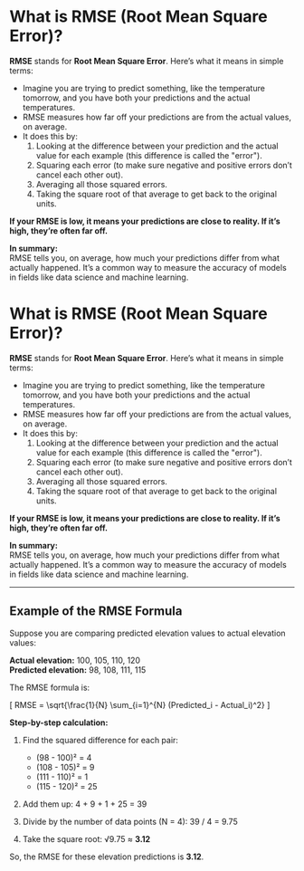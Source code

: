 # What is RMSE (Root Mean Square Error)?

**RMSE** stands for **Root Mean Square Error**. Here’s what it means in simple terms:

- Imagine you are trying to predict something, like the temperature tomorrow, and you have both your predictions and the actual temperatures.
- RMSE measures how far off your predictions are from the actual values, on average.
- It does this by:
  1. Looking at the difference between your prediction and the actual value for each example (this difference is called the "error").
  2. Squaring each error (to make sure negative and positive errors don’t cancel each other out).
  3. Averaging all those squared errors.
  4. Taking the square root of that average to get back to the original units.

**If your RMSE is low, it means your predictions are close to reality. If it’s high, they’re often far off.**

**In summary:**  
RMSE tells you, on average, how much your predictions differ from what actually happened. It’s a common way to measure the accuracy of models in fields like data science and machine learning.

# What is RMSE (Root Mean Square Error)?

**RMSE** stands for **Root Mean Square Error**. Here’s what it means in simple terms:

- Imagine you are trying to predict something, like the temperature tomorrow, and you have both your predictions and the actual temperatures.
- RMSE measures how far off your predictions are from the actual values, on average.
- It does this by:
  1. Looking at the difference between your prediction and the actual value for each example (this difference is called the "error").
  2. Squaring each error (to make sure negative and positive errors don’t cancel each other out).
  3. Averaging all those squared errors.
  4. Taking the square root of that average to get back to the original units.

**If your RMSE is low, it means your predictions are close to reality. If it’s high, they’re often far off.**

**In summary:**  
RMSE tells you, on average, how much your predictions differ from what actually happened. It’s a common way to measure the accuracy of models in fields like data science and machine learning.

---

## Example of the RMSE Formula

Suppose you are comparing predicted elevation values to actual elevation values:

**Actual elevation:** 100, 105, 110, 120  
**Predicted elevation:** 98, 108, 111, 115

The RMSE formula is:

\[
RMSE = \sqrt{\frac{1}{N} \sum_{i=1}^{N} (Predicted_i - Actual_i)^2}
\]

**Step-by-step calculation:**

1. Find the squared difference for each pair:
   - (98 - 100)² = 4
   - (108 - 105)² = 9
   - (111 - 110)² = 1
   - (115 - 120)² = 25

2. Add them up: 4 + 9 + 1 + 25 = 39

3. Divide by the number of data points (N = 4): 39 / 4 = 9.75

4. Take the square root: √9.75 ≈ **3.12**

So, the RMSE for these elevation predictions is **3.12**.

